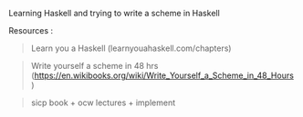 Learning Haskell and trying to write a scheme in Haskell 

Resources : 
> Learn you a Haskell (learnyouahaskell.com/chapters)

> Write yourself a scheme in 48 hrs
(https://en.wikibooks.org/wiki/Write_Yourself_a_Scheme_in_48_Hours)

> sicp book + ocw lectures + implement 


